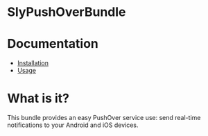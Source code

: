 SlyPushOverBundle
====================

# Documentation

- [Installation](https://github.com/Ph3nol/PushOverBundle/blob/master/Resources/doc/install.markdown)
- [Usage](https://github.com/Ph3nol/PushOverBundle/blob/master/Resources/doc/usage.markdown)

# What is it?

This bundle provides an easy PushOver service use: send real-time notifications
to your Android and iOS devices.